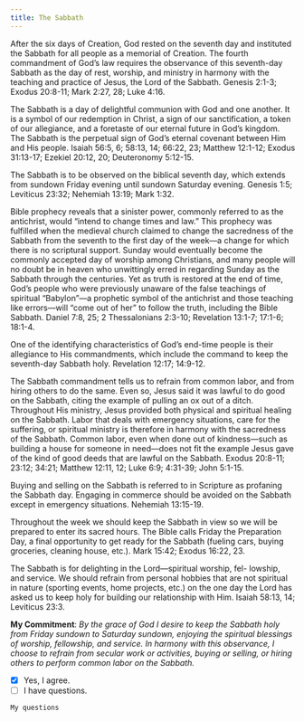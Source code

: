 ```yaml
---
title: The Sabbath
---
```


After the six days of Creation, God rested on the seventh day and instituted the Sabbath for all people as a memorial of Creation. The fourth commandment of God’s law requires the observance of this seventh-day Sabbath as the day of rest, worship, and ministry in harmony with the teaching and practice of Jesus, the Lord of the Sabbath. Genesis 2:1-3; Exodus 20:8-11; Mark 2:27, 28; Luke 4:16.

The Sabbath is a day of delightful communion with God and one another. It is a symbol of our redemption in Christ, a sign of our sanctification, a token of our allegiance, and a foretaste of our eternal future in God’s kingdom. The Sabbath is the perpetual sign of God’s eternal covenant between Him and His people. Isaiah 56:5, 6; 58:13, 14; 66:22, 23; Matthew 12:1-12; Exodus 31:13-17; Ezekiel 20:12, 20; Deuteronomy 5:12-15.

The Sabbath is to be observed on the biblical seventh day, which extends from sundown Friday evening until sundown Saturday evening. Genesis 1:5; Leviticus 23:32; Nehemiah 13:19; Mark 1:32.

Bible prophecy reveals that a sinister power, commonly referred to as the antichrist, would “intend to change times and law.” This prophecy was fulfilled when the medieval church claimed to change the sacredness of the Sabbath from the seventh to the first day of the week—a change for which there is no scriptural support. Sunday would eventually become the commonly accepted day of worship among Christians, and many people will no doubt be in heaven who unwittingly erred in regarding Sunday as the Sabbath through the centuries. Yet as truth is restored at the end of time, God’s people who were previously unaware of the false teachings of spiritual “Babylon”—a prophetic symbol of the antichrist and those teaching like errors—will “come out of her” to follow the truth, including the Bible Sabbath. Daniel 7:8, 25; 2 Thessalonians 2:3-10; Revelation 13:1-7; 17:1-6; 18:1-4.

One of the identifying characteristics of God’s end-time people is their allegiance to His commandments, which include the command to keep the seventh-day Sabbath holy. Revelation 12:17; 14:9-12.

The Sabbath commandment tells us to refrain from common labor, and from hiring others to do the same. Even so, Jesus said it was lawful to do good on the Sabbath, citing the example of pulling an ox out of a ditch. Throughout His ministry, Jesus provided both physical and spiritual healing on the Sabbath. Labor that deals with emergency situations, care for the suffering, or spiritual ministry is therefore in harmony with the sacredness of the Sabbath. Common labor, even when done out of kindness—such as building a house for someone in need—does not fit the example Jesus gave of the kind of good deeds that are lawful on the Sabbath. Exodus 20:8-11; 23:12; 34:21; Matthew 12:11, 12; Luke 6:9; 4:31-39; John 5:1-15.

Buying and selling on the Sabbath is referred to in Scripture as profaning the Sabbath day. Engaging in commerce should be avoided on the Sabbath except in emergency situations. Nehemiah 13:15-19.

Throughout the week we should keep the Sabbath in view so we will be prepared to enter its sacred hours. The Bible calls Friday the Preparation Day, a final opportunity to get ready for the Sabbath (fueling cars, buying groceries, cleaning house, etc.). Mark 15:42; Exodus 16:22, 23.

The Sabbath is for delighting in the Lord—spiritual worship, fel- lowship, and service. We should refrain from personal hobbies that are not spiritual in nature (sporting events, home projects, etc.) on the one day the Lord has asked us to keep holy for building our relationship with Him. Isaiah 58:13, 14; Leviticus 23:3.

**My Commitment**: _By the grace of God I desire to keep the Sabbath holy from Friday sundown to Saturday sundown, enjoying the spiritual blessings of worship, fellowship, and service. In harmony with this observance, I choose to refrain from secular work or activities, buying or selling, or hiring others to perform common labor on the Sabbath._

- [x] Yes, I agree.
- [ ] I have questions.

`My questions`